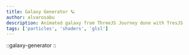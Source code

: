 ```yaml
---
title: Galaxy Generator 🪐
author: alvarosabu
description: Animated galaxy from ThreeJS Journey done with TresJS
tags: ['particles', 'shaders', 'glsl']
---
```


::galaxy-generator
::